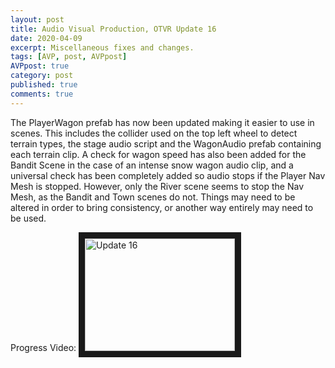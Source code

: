 ```yaml
---
layout: post
title: Audio Visual Production, OTVR Update 16
date: 2020-04-09
excerpt: Miscellaneous fixes and changes.
tags: [AVP, post, AVPpost]
AVPpost: true
category: post
published: true
comments: true
---
```

The PlayerWagon prefab has now been updated making it easier to use in scenes. This includes the collider used on the top left wheel to detect terrain types, the stage audio script and the WagonAudio prefab containing each terrain clip. A check for wagon speed has also been added for the Bandit Scene in the case of an intense snow wagon audio clip, and a universal check has been completely added so audio stops if the Player Nav Mesh is stopped. However, only the River scene seems to stop the Nav Mesh, as the Bandit and Town scenes do not. Things may need to be altered in order to bring consistency, or another way entirely may need to be used.

Progress Video:
<a href="http://www.youtube.com/watch?feature=player_embedded&v=iSr9bz5v-9E" target="_blank"><img src="http://img.youtube.com/vi/iSr9bz5v-9E/0.jpg" alt="Update 16" width="240" height="180" border="10" /></a>
